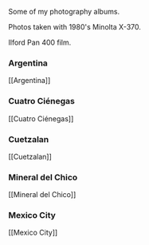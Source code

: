 Some of my photography albums.

Photos taken with 1980's Minolta X-370.

Ilford Pan 400 film.

### Argentina
[[Argentina]]

### Cuatro Ciénegas
[[Cuatro Ciénegas]]

### Cuetzalan
[[Cuetzalan]]

### Mineral del Chico
[[Mineral del Chico]]


### Mexico City
[[Mexico City]]

